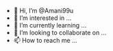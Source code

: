 - 👋 Hi, I’m @Amani99u
- 👀 I’m interested in ...
- 🌱 I’m currently learning ...
- 💞️ I’m looking to collaborate on ...
- 📫 How to reach me ...

<!---
Amani99u/Amani99u is a ✨ special ✨ repository because its `README.md` (this file) appears on your GitHub profile.
You can click the Preview link to take a look at your changes.
--->
